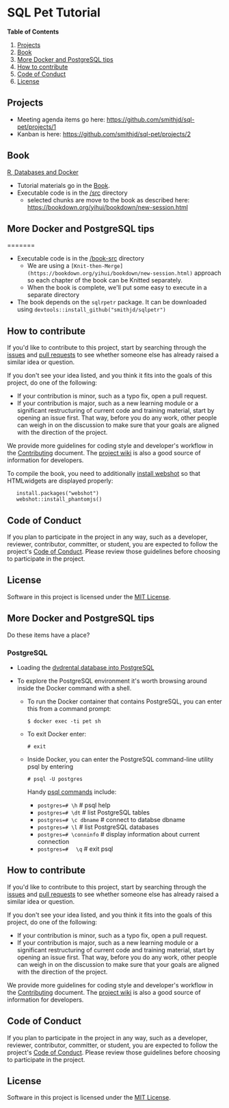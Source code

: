 # SQL Pet Tutorial

**Table of Contents**

1. [Projects](#projects)
1. [Book](#book)
1. [More Docker and PostgreSQL tips](#more-docker-and-postgresql-tips)
1. [How to contribute](#how-to-contribute)
1. [Code of Conduct](#code-of-conduct)
1. [License](#license)

## Projects

* Meeting agenda items go here: https://github.com/smithjd/sql-pet/projects/1
* Kanban is here: https://github.com/smithjd/sql-pet/projects/2 

## Book
[R, Databases and Docker](https://smithjd.github.io/sql-pet/)

* Tutorial materials go in the [Book](https://smithjd.github.io/sql-pet/).
* Executable code is in the [/src](https://github.com/smithjd/sql-pet/tree/master/src) directory
  + selected chunks are move to the book as described here: https://bookdown.org/yihui/bookdown/new-session.html 

## More Docker and PostgreSQL tips 
=======

* Executable code is in the [/book-src](https://github.com/smithjd/sql-pet/tree/master/book-src) directory
  + We are using a `[Knit-then-Merge](https://bookdown.org/yihui/bookdown/new-session.html)` approach so each chapter of the book can be Knitted separately.  
  + When the book is complete, we'll put some easy to execute in a separate directory
* The book depends on the `sqlrpetr` package.  It can be downloaded using `devtools::install_github("smithjd/sqlpetr")`

## How to contribute
If you'd like to contribute to this project, start by searching through the [issues](https://github.com/smithjd/sql-pet/issues) and [pull requests](https://github.com/smithjd/sql-pet/pulls) to see whether someone else has already raised a similar idea or question.

If you don't see your idea listed, and you think it fits into the goals of this project, do one of the following:

* If your contribution is minor, such as a typo fix, open a pull request.
* If your contribution is major, such as a new learning module or a significant restructuring of current code and training material, start by opening an issue first. That way, before you do any work, other people can weigh in on the discussion to make sure that your goals are aligned with the direction of the project.

We provide more guidelines for coding style and developer's workflow in the [Contributing](https://github.com/smithjd/sql-pet/blob/master/Contributing.md) document. The [project wiki](https://github.com/smithjd/sql-pet/wiki) is also a good source of information for developers.

To compile the book, you need to additionally [install webshot](https://bookdown.org/yihui/bookdown/html-widgets.html) so that HTMLwidgets are displayed properly:

```
   install.packages("webshot")
   webshot::install_phantomjs()
```

## Code of Conduct
If you plan to participate in the project in any way, such as a developer, reviewer, contributor, committer, or student, you are expected to follow the project's [Code of Conduct](https://github.com/smithjd/sql-pet/blob/master/CODE_OF_CONDUCT.md). Please review those guidelines before choosing to participate in the project.

## License
Software in this project is licensed under the [MIT License](https://github.com/smithjd/sql-pet/blob/master/LICENSE).

## More Docker and PostgreSQL tips 

Do these items have a place?

### PostgreSQL
* Loading the [dvdrental database into PostgreSQL](http://www.postgresqltutorial.com/load-postgresql-sample-database/)
* To explore the PostgreSQL environment it's worth browsing around inside the Docker command with a shell.

  + To run the Docker container that contains PostgreSQL, you can enter this from a command prompt:

    `$ docker exec -ti pet sh`

  + To exit Docker enter:

    `# exit`

  + Inside Docker, you can enter the PostgreSQL command-line utility psql by entering 

    `# psql -U postgres`

    Handy [psql commands](https://gpdb.docs.pivotal.io/gs/43/pdf/PSQLQuickRef.pdf) include:

    + `postgres=# \h`          # psql help
    + `postgres=# \dt`         # list PostgreSQL tables
    + `postgres=# \c dbname`   # connect to databse dbname
    + `postgres=# \l`          # list PostgreSQL databases
    + `postgres=# \conninfo`   # display information about current connection
    + `postgres=#  ` `\q`          # exit psql

## How to contribute
If you'd like to contribute to this project, start by searching through the [issues](https://github.com/smithjd/sql-pet/issues) and [pull requests](https://github.com/smithjd/sql-pet/pulls) to see whether someone else has already raised a similar idea or question.

If you don't see your idea listed, and you think it fits into the goals of this project, do one of the following:

* If your contribution is minor, such as a typo fix, open a pull request.
* If your contribution is major, such as a new learning module or a significant restructuring of current code and training material, start by opening an issue first. That way, before you do any work, other people can weigh in on the discussion to make sure that your goals are aligned with the direction of the project.

We provide more guidelines for coding style and developer's workflow in the [Contributing](https://github.com/smithjd/sql-pet/blob/master/Contributing.md) document. The [project wiki](https://github.com/smithjd/sql-pet/wiki) is also a good source of information for developers.

## Code of Conduct
If you plan to participate in the project in any way, such as a developer, reviewer, contributor, committer, or student, you are expected to follow the project's [Code of Conduct](https://github.com/smithjd/sql-pet/blob/master/CODE_OF_CONDUCT.md). Please review those guidelines before choosing to participate in the project.

## License
Software in this project is licensed under the [MIT License](https://github.com/smithjd/sql-pet/blob/master/LICENSE).

